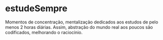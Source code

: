 # estudeSempre
Momentos de concentração, mentalização dedicados aos estudos de pelo menos 2 horas diárias.
 Assim, abstração do mundo real aos poucos são codificados, melhorando o raciocínio.
